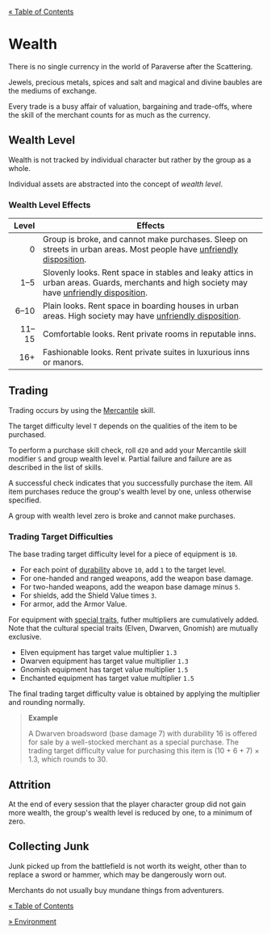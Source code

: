 [&laquo; Table of Contents](..)

# Wealth

There is no single currency in the world of Paraverse after the Scattering.

Jewels, precious metals, spices and salt and magical and divine baubles are the mediums of exchange.

Every trade is a busy affair of valuation, bargaining and trade-offs, where the skill of the merchant counts for as much as the currency.

## Wealth Level

Wealth is not tracked by individual character but rather by the group as a whole.

Individual assets are abstracted into the concept of *wealth level*.

### Wealth Level Effects

| Level | Effects |
|-:|-|
| 0 | Group is broke, and cannot make purchases. Sleep on streets in urban areas. Most people have [unfriendly disposition](characters#npc-disposition). |
| 1&ndash;5 | Slovenly looks. Rent space in stables and leaky attics in urban areas. Guards, merchants and high society may have [unfriendly disposition](characters#npc-disposition). |
| 6&ndash;10 | Plain looks. Rent space in boarding houses in urban areas. High society may have [unfriendly disposition](characters#npc-disposition). |
| 11&ndash;15 | Comfortable looks. Rent private rooms in reputable inns. |
| 16+ | Fashionable looks. Rent private suites in luxurious inns or manors. |

## Trading

Trading occurs by using the [Mercantile](characters#list-of-skills) skill.

The target difficulty level `T` depends on the qualities of the item to be purchased.

To perform a purchase skill check, roll `d20` and add your Mercantile skill modifier `S` and group wealth level `W`. Partial failure and failure are as described in the list of skills.

A successful check indicates that you successfully purchase the item. All item purchases reduce the group's wealth level by one, unless otherwise specified.

A group with wealth level zero is broke and cannot make purchases.

### Trading Target Difficulties

The base trading target difficulty level for a piece of equipment is `10`.

- For each point of [durability](equipment#durability-and-disrepair) above `10`, add `1` to the target level.
- For one-handed and ranged weapons, add the weapon base damage.
- For two-handed weapons, add the weapon base damage minus `5`.
- For shields, add the Shield Value times `3`.
- For armor, add the Armor Value.

For equipment with [special traits](equipment#quipment-special-traits), futher multipliers are cumulatively added. Note that the cultural special traits (Elven, Dwarven, Gnomish) are mutually exclusive.

- Elven equipment has target value multiplier `1.3`
- Dwarven equipment has target value multiplier `1.3`
- Gnomish equipment has target value multiplier `1.5`
- Enchanted equipment has target value multiplier `1.5`

The final trading target difficulty value is obtained by applying the multiplier and rounding normally.

> **Example**
>
> A Dwarven broadsword (base damage 7) with durability 16 is offered for sale by a well-stocked merchant as a special purchase. The trading target difficulty value for purchasing this item is (10 + 6 + 7) × 1.3, which rounds to 30.

## Attrition

At the end of every session that the player character group did not gain more wealth, the group's wealth level is reduced by one, to a minimum of zero.

## Collecting Junk

Junk picked up from the battlefield is not worth its weight, other than to replace a sword or hammer, which may be dangerously worn out.

Merchants do not usually buy mundane things from adventurers.

[&laquo; Table of Contents](..)

[&raquo; Environment](#TODO)
